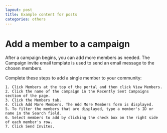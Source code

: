 ```yaml
---
layout: post
title: Example content for posts  
categories: others
---
```


# Add a member to a campaign
After a campaign begins, you can add more members as needed. The Campaign invite email template is used to send an email message to the chosen members.

Complete these steps to add a single member to your community:

    1. Click Members at the top of the portal and then click View Members.
    2. Click the name of the campaign in the Recently Sent Campaigns section of the page.
    3. Click the Members tab.
    4. Click Add More Members. The Add More Members form is displayed.
    5. To filter the members that are displayed, type a member's ID or name in the Search field.
    6. Select members to add by clicking the check box on the right side of each member's row.
    7. Click Send Invites.
